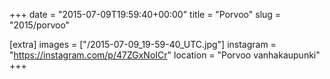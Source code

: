 +++
date = "2015-07-09T19:59:40+00:00"
title = "Porvoo"
slug = "2015/porvoo"

[extra]
images = ["/2015-07-09_19-59-40_UTC.jpg"]
instagram = "https://instagram.com/p/47ZGxNoICr"
location = "Porvoo vanhakaupunki"
+++
